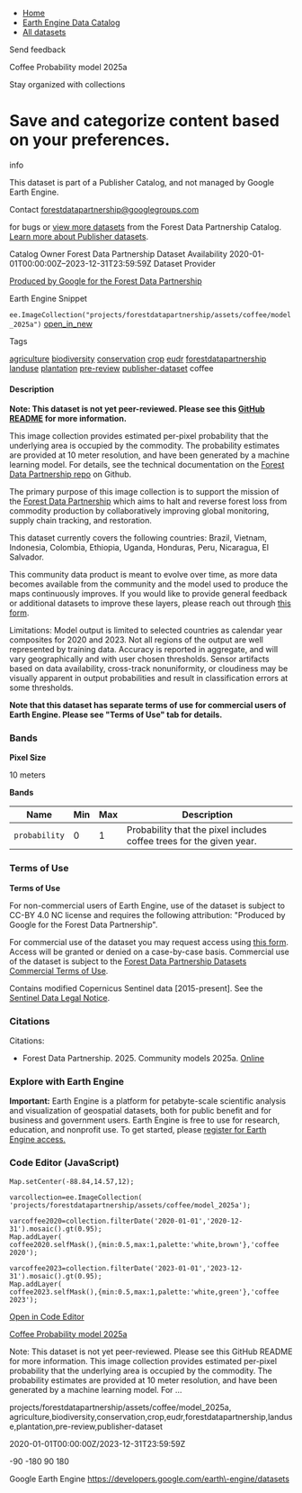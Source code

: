 



* [Home](https://developers.google.com/)
* [Earth Engine Data Catalog](https://developers.google.com/earth-engine/datasets)
* [All datasets](https://developers.google.com/earth-engine/datasets/catalog)





 
 
 Send feedback
 
 

Coffee Probability model 2025a


 
 Stay organized with collections
 

 
 Save and categorize content based on your preferences.
================================================================================================================================









info


 This dataset is part of a Publisher Catalog, and not managed by Google Earth Engine.
 
 Contact forestdatapartnership@googlegroups.com
 
 for bugs or [view more datasets](https://developers.google.com/earth-engine/datasets/publisher/forestdatapartnership)
 from the Forest Data Partnership Catalog. [Learn more about Publisher datasets](/earth-engine/datasets/publisher).
 






Catalog Owner
Forest Data Partnership
Dataset Availability
2020\-01\-01T00:00:00Z–2023\-12\-31T23:59:59Z
Dataset Provider


[Produced by Google for the Forest Data Partnership](https://www.forestdatapartnership.org/)



Earth Engine Snippet


`ee.ImageCollection("projects/forestdatapartnership/assets/coffee/model_2025a")` 
[open\_in\_new](https://code.earthengine.google.com/?scriptPath=Examples:Datasets/forestdatapartnership/projects_forestdatapartnership_assets_coffee_model_2025a)





Tags


[agriculture](/earth-engine/datasets/tags/agriculture)
[biodiversity](/earth-engine/datasets/tags/biodiversity)
[conservation](/earth-engine/datasets/tags/conservation)
[crop](/earth-engine/datasets/tags/crop)
[eudr](/earth-engine/datasets/tags/eudr)
[forestdatapartnership](/earth-engine/datasets/tags/forestdatapartnership)
[landuse](/earth-engine/datasets/tags/landuse)
[plantation](/earth-engine/datasets/tags/plantation)
[pre\-review](/earth-engine/datasets/tags/pre-review)
[publisher\-dataset](/earth-engine/datasets/tags/publisher-dataset)
coffee








#### Description



**Note: This dataset is not yet peer\-reviewed. Please see this
[GitHub README](https://github.com/google/forest-data-partnership/tree/main/models)
for more information.**


This image collection provides estimated per\-pixel probability that the
underlying area is occupied by the commodity. The probability estimates are
provided at 10 meter resolution, and have been generated by a machine
learning model. For details, see the technical documentation on the
[Forest Data Partnership repo](https://github.com/google/forest-data-partnership/tree/main)
on Github.


The primary purpose of this image collection is to support the mission of
the [Forest Data Partnership](https://www.forestdatapartnership.org/) which
aims to halt and reverse forest loss from commodity production by
collaboratively improving global monitoring, supply chain tracking, and
restoration.


This dataset currently covers the following countries: Brazil, Vietnam,
Indonesia, Colombia, Ethiopia, Uganda, Honduras, Peru, Nicaragua,
El Salvador.


This community data product is meant to evolve over time, as more data
becomes available from the community and the model used to produce the maps
continuously improves. If you would like to provide general feedback or
additional datasets to improve these layers, please reach out through
[this form](https://goo.gle/fdap-data).


Limitations: Model output is limited to selected countries as calendar year
composites for 2020 and 2023\. Not all regions of the output are well
represented by training data. Accuracy is reported in aggregate, and will
vary geographically and with user chosen thresholds. Sensor artifacts based
on data availability, cross\-track nonuniformity, or cloudiness may be
visually apparent in output probabilities and result in classification
errors at some thresholds.


**Note that this dataset has separate terms of use for commercial users of
Earth Engine. Please see "Terms of Use" tab for details.**





### Bands



**Pixel Size**
  
10 meters



**Bands**




| Name | Min | Max | Description |
| --- | --- | --- | --- |
| `probability` | 0 | 1 | Probability that the pixel includes coffee trees for the given year. |




### Terms of Use


**Terms of Use**


For non\-commercial users of Earth Engine, use of the dataset is subject to
CC\-BY 4\.0 NC license and requires the following attribution:
"Produced by Google for the Forest Data Partnership".


For commercial use of the dataset you may request access using
[this form](https://docs.google.com/forms/d/e/1FAIpQLSe7L3eh6t2JIPqEtAQwXwY7ZmW52v8W5vrIi4QN_XYgTNJZLw/viewform?resourcekey=0-db8WFCPwr2AZRhnrnH2SFg).
Access will be granted or denied on a case\-by\-case basis. Commercial use of
the dataset is subject to the [Forest Data Partnership Datasets Commercial
Terms of Use](https://services.google.com/fh/files/misc/forest_data_partnership_datasets_commerical_terms_of_use.pdf).


Contains modified Copernicus Sentinel data \[2015\-present]. See the
[Sentinel Data Legal Notice](https://sentinels.copernicus.eu/documents/247904/690755/Sentinel_Data_Legal_Notice).




### Citations



Citations:
* Forest Data Partnership. 2025\. Community models 2025a. [Online](https://github.com/google/forest-data-partnership/tree/main/models/README.md)





### Explore with Earth Engine


**Important:** 
 Earth Engine is a platform for petabyte\-scale scientific analysis and visualization of
 geospatial datasets, both for public benefit and for business and government users.
 Earth Engine is free to use for research, education, and nonprofit use. To get started, please
 [register for Earth Engine access.](https://console.cloud.google.com/earth-engine)



### Code Editor (JavaScript)



```
Map.setCenter(-88.84,14.57,12);

varcollection=ee.ImageCollection(
'projects/forestdatapartnership/assets/coffee/model_2025a');

varcoffee2020=collection.filterDate('2020-01-01','2020-12-31').mosaic().gt(0.95);
Map.addLayer(
coffee2020.selfMask(),{min:0.5,max:1,palette:'white,brown'},'coffee 2020');

varcoffee2023=collection.filterDate('2023-01-01','2023-12-31').mosaic().gt(0.95);
Map.addLayer(
coffee2023.selfMask(),{min:0.5,max:1,palette:'white,green'},'coffee 2023');
```



[Open in Code Editor](https://code.earthengine.google.com/?scriptPath=Examples:Datasets/forestdatapartnership/projects_forestdatapartnership_assets_coffee_model_2025a)


[Coffee Probability model 2025a](/earth-engine/datasets/catalog/projects_forestdatapartnership_assets_coffee_model_2025a)

Note: This dataset is not yet peer\-reviewed. Please see this GitHub README for more information. This image collection provides estimated per\-pixel probability that the underlying area is occupied by the commodity. The probability estimates are provided at 10 meter resolution, and have been generated by a machine learning model. For …

 projects/forestdatapartnership/assets/coffee/model\_2025a,
 agriculture,biodiversity,conservation,crop,eudr,forestdatapartnership,landuse,plantation,pre\-review,publisher\-dataset

2020\-01\-01T00:00:00Z/2023\-12\-31T23:59:59Z



 \-90 \-180 90 180
 



Google Earth Engine
https://developers.google.com/earth\-engine/datasets








